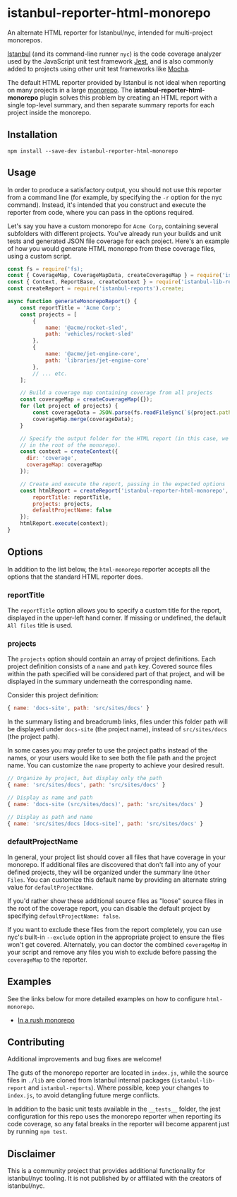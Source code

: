 # istanbul-reporter-html-monorepo

An alternate HTML reporter for Istanbul/nyc, intended for multi-project monorepos.

[Istanbul](https://istanbul.js.org/) (and its command-line runner `nyc`) is the code coverage analyzer used by the JavaScript unit test framework [Jest](https://jestjs.io/), and is also commonly added to projects using other unit test frameworks like [Mocha](https://istanbul.js.org/docs/tutorials/mocha/).

The default HTML reporter provided by Istanbul is not ideal when reporting on many projects in a large [monorepo](https://en.wikipedia.org/wiki/Monorepo). The **istanbul-reporter-html-monorepo** plugin solves this problem by creating an HTML report with a single top-level summary, and then separate summary reports for each project inside the monorepo.

## Installation

```console
npm install --save-dev istanbul-reporter-html-monorepo
```

## Usage

In order to produce a satisfactory output, you should not use this reporter from a command line (for example, by specifying the `-r` option for the nyc command). Instead, it's intended that you construct and execute the reporter from code, where you can
pass in the options required.

Let's say you have a custom monorepo for `Acme Corp`, containing several subfolders with different projects. You've already run your builds and unit tests and generated JSON file coverage for each project. Here's an example of how you would generate HTML monorepo from these coverage files, using a custom script.

```js
const fs = require('fs);
const { CoverageMap, CoverageMapData, createCoverageMap } = require('istanbul-lib-coverage');
const { Context, ReportBase, createContext } = require('istanbul-lib-report');
const createReport = require('istanbul-reports').create;

async function generateMonorepoReport() {
    const reportTitle = 'Acme Corp';
    const projects = [
        {
            name: '@acme/rocket-sled',
            path: 'vehicles/rocket-sled'
        },
        {
            name: '@acme/jet-engine-core',
            path: 'libraries/jet-engine-core'
        },
        // ... etc.
    ];

    // Build a coverage map containing coverage from all projects
    const coverageMap = createCoverageMap({});
    for (let project of projects) {
        const coverageData = JSON.parse(fs.readFileSync(`${project.path}/coverage/coverage-final.json`));
        coverageMap.merge(coverageData);
    }

    // Specify the output folder for the HTML report (in this case, we'll write to the 'coverage' folder
    // in the root of the monorepo).
    const context = createContext({
      dir: 'coverage',
      coverageMap: coverageMap
    });

    // Create and execute the report, passing in the expected options
    const htmlReport = createReport('istanbul-reporter-html-monorepo', {
        reportTitle: reportTitle,
        projects: projects,
        defaultProjectName: false
    });
    htmlReport.execute(context);
}
```

## Options

In addition to the list below, the `html-monorepo` reporter accepts all the options that the standard HTML reporter does.

### reportTitle

The `reportTitle` option allows you to specify a custom title for the report, displayed in the upper-left hand corner. If missing or undefined, the default `All files` title is used.

### projects

The `projects` option should contain an array of project definitions. Each project definition consists of a `name` and `path` key. Covered source files within the path specified will be considered part of that project, and will be displayed in the summary underneath the corresponding name.

Consider this project definition:

```js
{ name: 'docs-site', path: 'src/sites/docs' }
```

In the summary listing and breadcrumb links, files under this folder path will be displayed under `docs-site` (the project name), instead of `src/sites/docs` (the project path).

In some cases you may prefer to use the project paths instead of the names, or your users would like to see both the file path and the project name. You can customize the `name` property to achieve your desired result.

```js
// Organize by project, but display only the path
{ name: 'src/sites/docs', path: 'src/sites/docs' }

// Display as name and path
{ name: 'docs-site (src/sites/docs)', path: 'src/sites/docs' }

// Display as path and name
{ name: 'src/sites/docs [docs-site]', path: 'src/sites/docs' }
```

### defaultProjectName

In general, your project list should cover all files that have coverage in your monorepo. If additional files are discovered that don't fall into any of your defined projects, they will be organized under the summary line `Other Files`. You can customize this
default name by providing an alternate string value for `defaultProjectName`.

If you'd rather show these additional source files as "loose" source files in the root of the coverage report, you can disable the default project by specifying `defaultProjectName: false`.

If you want to exclude these files from the report completely, you can use nyc's built-in `--exclude` option in the appropriate project to ensure the files won't get covered. Alternately, you can doctor the combined `coverageMap` in your script and remove
any files you wish to exclude before passing the `coverageMap` to the reporter.

## Examples

See the links below for more detailed examples on how to configure `html-monorepo`.

 * [In a rush monorepo](./examples/rush/README.md)

## Contributing

Additional improvements and bug fixes are welcome!

The guts of the monorepo reporter are located in `index.js`, while the source files in `./lib` are cloned from Istanbul internal packages (`istanbul-lib-report` and `istanbul-reports`). Where possible, keep your changes to `index.js`, to avoid detangling future merge conflicts.

In addition to the basic unit tests available in the `__tests__` folder, the jest configuration for this repo uses the monorepo reporter when reporting its code coverage, so any fatal breaks in the reporter will become apparent just by running `npm test`.

## Disclaimer

This is a community project that provides additional functionality for istanbul/nyc tooling. It is not published by or affiliated with the creators of istanbul/nyc.
